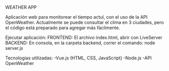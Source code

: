 WEATHER APP

Aplicación web para monitorear el tiempo actul, con el uso de la API OpenWeather. Actualmente se puede consultar el clima en 3 ciudades, pero el código está preparado para agregar más fácilmente.

Ejecutar aplicación:
FRONTEND: El archivo index.html, abrir con LiveServer
BACKEND: En consola, en la carpeta backend, correr el comando: node server.js

Tecnologias utilizadas:
-Vue.js (HTML, CSS, JavaScript)
-Node.js
-API OpenWeather
